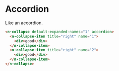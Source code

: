# Accordion

Like an accordion.

```html
<n-collapse default-expanded-names="1" accordion>
  <n-collapse-item title="right" name="1">
    <div>good</div>
  </n-collapse-item>
  <n-collapse-item title="right" name="2">
    <div>good</div>
  </n-collapse-item>
</n-collapse>
```
